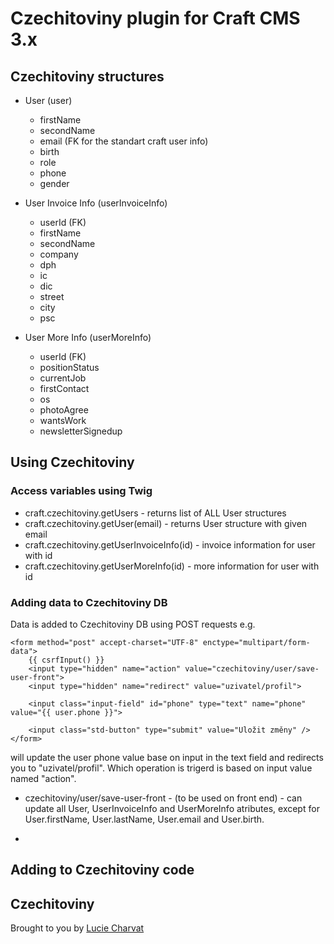# Czechitoviny plugin for Craft CMS 3.x

## Czechitoviny structures

* User (user)
  * firstName
  * secondName
  * email (FK for the standart craft user info)
  * birth
  * role
  * phone
  * gender
  
* User Invoice Info (userInvoiceInfo)
  * userId (FK)
  * firstName
  * secondName
  * company
  * dph
  * ic
  * dic
  * street
  * city
  * psc
  
* User More Info (userMoreInfo)
  * userId (FK)
  * positionStatus
  * currentJob
  * firstContact
  * os
  * photoAgree
  * wantsWork
  * newsletterSignedup

## Using Czechitoviny

### Access variables using Twig

* craft.czechitoviny.getUsers - returns list of ALL User structures
* craft.czechitoviny.getUser(email) - returns User structure with given email
* craft.czechitoviny.getUserInvoiceInfo(id) - invoice information for user with id
* craft.czechitoviny.getUserMoreInfo(id) - more information for user with id

### Adding data to Czechitoviny DB

Data is added to Czechitoviny DB using POST requests e.g.
```
<form method="post" accept-charset="UTF-8" enctype="multipart/form-data">
    {{ csrfInput() }}
    <input type="hidden" name="action" value="czechitoviny/user/save-user-front">
    <input type="hidden" name="redirect" value="uzivatel/profil">
    
    <input class="input-field" id="phone" type="text" name="phone" value="{{ user.phone }}">
    
    <input class="std-button" type="submit" value="Uložit změny" />
</form>
```
will update the user phone value base on input in the text field and redirects you to "uzivatel/profil". Which operation is trigerd is based on input value named "action".

* czechitoviny/user/save-user-front - (to be used on front end) - can update all User, UserInvoiceInfo and UserMoreInfo atributes, except for User.firstName, User.lastName, User.email and User.birth.

*  
## Adding to Czechitoviny code

## Czechitoviny

Brought to you by [Lucie Charvat](https://github.com/lucidvoci)
